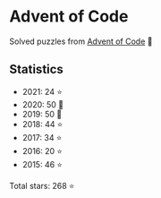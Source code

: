 # Advent of Code

Solved puzzles from [Advent of Code](https://adventofcode.com) :christmas_tree:

## Statistics

- 2021: 24 :star:
- 2020: 50 :star2:
- 2019: 50 :star2:
- 2018: 44 :star:
- 2017: 34 :star:
- 2016: 20 :star:
- 2015: 46 :star:

Total stars: 268 :star:
